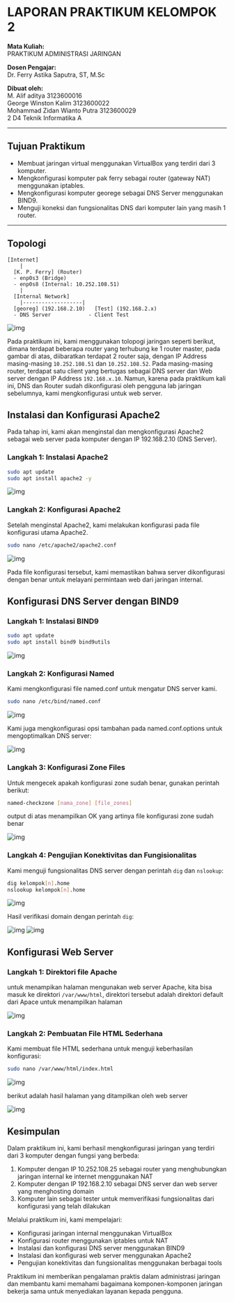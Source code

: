 # LAPORAN PRAKTIKUM KELOMPOK 2

**Mata Kuliah:**  
PRAKTIKUM ADMINISTRASI JARINGAN

**Dosen Pengajar:**  
Dr. Ferry Astika Saputra, ST, M.Sc

**Dibuat oleh:**  
M. Alif aditya 3123600016  
George Winston Kalim 3123600022  
Mohammad Zidan Wianto Putra 3123600029  
2 D4 Teknik Informatika A  

---

## Tujuan Praktikum
- Membuat jaringan virtual menggunakan VirtualBox yang terdiri dari 3 komputer.
- Mengkonfigurasi komputer pak ferry sebagai router (gateway NAT) menggunakan iptables.
- Mengkonfigurasi komputer georege sebagai DNS Server menggunakan BIND9.
- Menguji koneksi dan fungsionalitas DNS dari komputer lain yang masih 1 router.

---

## Topologi

```
[Internet]
    |
  [K. P. Ferry] (Router)
  - enp0s3 (Bridge)
  - enp0s8 (Internal: 10.252.108.51)
    |
  [Internal Network]
    |-------------------|
  [georeg] (192.168.2.10)   [Test] (192.168.2.x)
  - DNS Server            - Client Test
```

![img](realCaseDomain-documentation/miniTopologi.png)

Pada praktikum ini, kami menggunakan tolopogi jaringan seperti berikut, dimana terdapat beberapa router yang terhubung ke 1 router master, pada gambar di atas, diibaratkan terdapat 2 router saja, dengan IP Address masing-masing `10.252.108.51` dan `10.252.108.52`. Pada masing-masing router, terdapat satu client yang bertugas sebagai DNS server dan Web server dengan IP Address `192.168.x.10`.
Namun, karena pada praktikum kali ini, DNS dan Router sudah dikonfigurasi oleh pengguna lab jaringan sebelumnya, kami mengkonfigurasi untuk web server.

## Instalasi dan Konfigurasi Apache2

Pada tahap ini, kami akan menginstal dan mengkonfigurasi Apache2 sebagai web server pada komputer dengan IP 192.168.2.10 (DNS Server).

### Langkah 1: Instalasi Apache2

```bash
sudo apt update
sudo apt install apache2 -y
```

![img](realCaseDomain-documentation/instalasiApache.jpeg)

### Langkah 2: Konfigurasi Apache2

Setelah menginstal Apache2, kami melakukan konfigurasi pada file konfigurasi utama Apache2.

```bash
sudo nano /etc/apache2/apache2.conf
```

![img](realCaseDomain-documentation/apache2Conf.jpeg)

Pada file konfigurasi tersebut, kami memastikan bahwa server dikonfigurasi dengan benar untuk melayani permintaan web dari jaringan internal.

## Konfigurasi DNS Server dengan BIND9

### Langkah 1: Instalasi BIND9

```bash
sudo apt update
sudo apt install bind9 bind9utils
```

![img](realCaseDomain-documentation/instalasiBind9.jpeg)

### Langkah 2: Konfigurasi Named

Kami mengkonfigurasi file named.conf untuk mengatur DNS server kami.

```bash
sudo nano /etc/bind/named.conf
```

![img](realCaseDomain-documentation/namedConf.png)

Kami juga mengkonfigurasi opsi tambahan pada named.conf.options untuk mengoptimalkan DNS server:

![img](realCaseDomain-documentation/namedConfOptions.png)

### Langkah 3: Konfigurasi Zone Files

Untuk mengecek apakah konfigurasi zone sudah benar, gunakan perintah berikut:

```bash
named-checkzone [nama_zone] [file_zones]
```

output di atas menampilkan OK yang artinya file konfigurasi zone sudah benar

![img](realCaseDomain-documentation/namedCheckZone.png)

### Langkah 4: Pengujian Konektivitas dan Fungisionalitas

Kami menguji fungsionalitas DNS server dengan perintah `dig` dan `nslookup`:

```bash
dig kelompok[n].home
nslookup kelompok[n].home
```

![img](realCaseDomain-documentation/digDomain.png)

Hasil verifikasi domain dengan perintah `dig`:

![img](realCaseDomain-documentation/digDomainLain1.png)
![img](realCaseDomain-documentation/digDomainLain2.png)

## Konfigurasi Web Server

### Langkah 1: Direktori file Apache 

untuk menampikan halaman mengunakan web server Apache, kita bisa masuk ke direktori `/var/www/html`, direktori tersebut adalah direktori default dari Apace untuk menampilkan halaman

![img](realCaseDomain-documentation/folderHtml.jpeg)

### Langkah 2: Pembuatan File HTML Sederhana

Kami membuat file HTML sederhana untuk menguji keberhasilan konfigurasi:

```bash
sudo nano /var/www/html/index.html
```

![img](realCaseDomain-documentation/htmlFile.jpeg)

berikut adalah hasil halaman yang ditampilkan oleh web server

![img](realCaseDomain-documentation/aksesDomainHtml.jpeg)

## Kesimpulan

Dalam praktikum ini, kami berhasil mengkonfigurasi jaringan yang terdiri dari 3 komputer dengan fungsi yang berbeda:
1. Komputer dengan IP 10.252.108.25 sebagai router yang menghubungkan jaringan internal ke internet menggunakan NAT
2. Komputer dengan IP 192.168.2.10 sebagai DNS server dan web server yang menghosting domain
3. Komputer lain sebagai tester untuk memverifikasi fungsionalitas dari konfigurasi yang telah dilakukan

Melalui praktikum ini, kami mempelajari:
- Konfigurasi jaringan internal menggunakan VirtualBox
- Konfigurasi router menggunakan iptables untuk NAT
- Instalasi dan konfigurasi DNS server menggunakan BIND9
- Instalasi dan konfigurasi web server menggunakan Apache2
- Pengujian konektivitas dan fungsionalitas menggunakan berbagai tools

Praktikum ini memberikan pengalaman praktis dalam administrasi jaringan dan membantu kami memahami bagaimana komponen-komponen jaringan bekerja sama untuk menyediakan layanan kepada pengguna.
